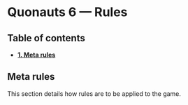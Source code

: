 # Quonauts 6 — Rules

## Table of contents

* [**1. Meta rules**](#meta-rules)

## <a name='meta-rules'/> Meta rules

This section details how rules are to be applied to the game.

